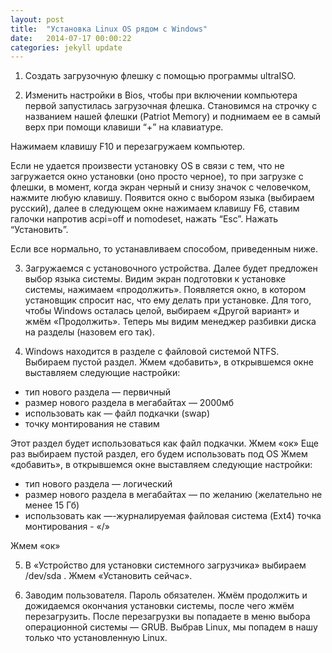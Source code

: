 ```yaml
---
layout: post
title:  "Установка Linux OS рядом с Windows"
date:   2014-07-17 00:00:22
categories: jekyll update
---
```


1) Создать загрузочную флешку с помощью программы ultraISO.

2) Изменить настройки в Bios, чтобы при включении компьютера первой запустилась загрузочная флешка.
Становимся на строчку с названием нашей флешки (Patriot Memory) и поднимаем ее в самый верх при помощи клавиши “+” на клавиатуре.

Нажимаем клавишу F10 и перезагружаем компьютер.

Если не удается произвести установку OS в связи с тем, что не загружается окно установки (оно просто черное), то при загрузке с флешки, в момент, когда экран черный и снизу значок с человечком, нажмите любую клавишу. Появится окно с выбором языка (выбираем русский), далее в следующем окне нажимаем клавишу F6, ставим галочки напротив acpi=off и nomodeset, нажать “Esc”. Нажать “Установить”.

Если все нормально, то устанавливаем способом, приведенным ниже.

3) Загружаемся с установочного устройства. Далее будет предложен выбор языка системы. Видим экран подготовки к установке системы, нажимаем «продолжить». Появляется окно, в котором установщик спросит нас, что ему делать при установке. Для того, чтобы Windows осталась целой, выбираем «Другой вариант» и жмём «Продолжить».
Теперь мы видим менеджер разбивки диска на разделы (назовем его так).


4) Windows находится в разделе с файловой системой NTFS. Выбираем пустой раздел. Жмем «добавить», в открывшемся окне выставляем следующие настройки:
<ul>
	<li>тип нового раздела — первичный</li>
	<li>размер нового раздела в мегабайтах — 2000мб</li>
	<li>использовать как — файл подкачки (swap)</li>
	<li>точку монтирования не ставим</li>
</ul>
Этот раздел будет использоваться как файл подкачки.
Жмем «ок»
Еще раз выбираем пустой раздел, его будем использовать под OS
Жмем «добавить», в открывшемся окне выставляем следующие настройки:
<ul>
	<li>тип нового раздела — логический</li>
	<li>размер нового раздела в мегабайтах — по желанию (желательно не менее 15 Гб)</li>
	<li>использовать как —-журналируемая файловая система (Ext4) точка монтирования - «/»</li>
</ul>
Жмем «ок»

5) В «Устройство для установки системного загрузчика» выбираем /dev/sda .
Жмем «Установить сейчас».

6) Заводим пользователя. Пароль обязателен. Жмём продолжить и дожидаемся окончания установки системы, после чего жмём 
перезагрузить. После перезагрузки вы попадаете в меню выбора операционной системы — GRUB.
Выбрав Linux, мы попадем в нашу только что установленную Linux.


<!--{% highlight ruby %}
def print_hi(name)
  puts "Hi, #{name}"
end
print_hi('Tom')
#=> prints 'Hi, Tom' to STDOUT.
{% endhighlight %}

Check out the [Jekyll docs][jekyll] for more info on how to get the most out of Jekyll. File all bugs/feature requests at [Jekyll's GitHub repo][jekyll-gh].-->

[jekyll-gh]: https://github.com/jekyll/jekyll
[jekyll]:    http://jekyllrb.com
